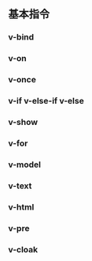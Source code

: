 ## 基本指令

### v-bind

### v-on

### v-once

### v-if v-else-if v-else

### v-show

### v-for

### v-model

### v-text

### v-html

### v-pre

### v-cloak
